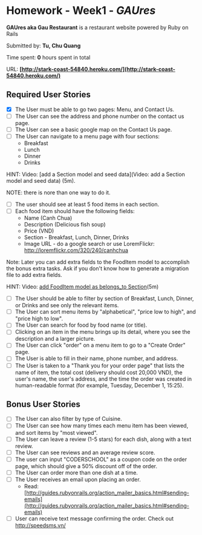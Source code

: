 # Homework - Week1 - *GAUres*

**GAUres aka Gau Restaurant** is a restaurant website powered by Ruby on Rails

Submitted by: **Tu, Chu Quang**

Time spent: **0** hours spent in total

URL: **[http://stark-coast-54840.heroku.com/](http://stark-coast-54840.heroku.com/)**

## Required User Stories

- [x] The User must be able to go two pages: Menu, and Contact Us.
- [ ] The User can see the address and phone number on the contact us page.
- [ ] The User can see a basic google map on the Contact Us page.
- [ ] The User can navigate to a menu page with four sections:
    - Breakfast
    - Lunch
    - Dinner
    - Drinks

HINT: Video: [add a Section model and seed data](Video: add a Section model and seed data) (5m).

NOTE: there is nore than one way to do it.

- [ ] The user should see at least 5 food items in each section.
- [ ] Each food item should have the following fields:
    - Name (Canh Chua)
    - Description (Delicious fish soup)
    - Price (VND)
    - Section - Breakfast, Lunch, Dinner, Drinks
    - Image URL - do a google search or use LoremFlickr: http://loremflickr.com/320/240/canhchua

Note: Later you can add extra fields to the FoodItem model to accomplish the bonus extra tasks. Ask if you don't know how to generate a migration file to add extra fields.

HINT: Video: [add FoodItem model as belongs_to Section](https://www.opentest.co/share/dedccf108f7411e6b6684df5d82020c7)(5m)

- [ ] The User should be able to filter by section of Breakfast, Lunch, Dinner, or Drinks and see only the relevant items.
- [ ] The User can sort menu items by "alphabetical", "price low to high", and "price high to low".
- [ ] The User can search for food by food name (or title).
- [ ] Clicking on an item in the menu brings up its detail, where you see the description and a larger picture.
- [ ] The User can click "order" on a menu item to go to a "Create Order" page.
- [ ] The User is able to fill in their name, phone number, and address.
- [ ] The User is taken to a "Thank you for your order page" that lists the name of item, the total cost (delivery should cost 20,000 VND), the user's name, the user's address, and the time the order was created in human-readable format (for example, Tuesday, December 1, 15:25).

## Bonus User Stories
- [ ] The User can also filter by type of Cuisine.
- [ ] The User can see how many times each menu item has been viewed, and sort items by "most viewed".
- [ ] The User can leave a review (1-5 stars) for each dish, along with a text review.
- [ ] The User can see reviews and an average review score.
- [ ] The user can input "CODERSCHOOL" as a coupon code on the order page, which should give a 50% discount off of the order.
- [ ] The User can order more than one dish at a time.
- [ ] The User receives an email upon placing an order.
    - Read: [http://guides.rubyonrails.org/action_mailer_basics.html#sending-emails](http://guides.rubyonrails.org/action_mailer_basics.html#sending-emails)
- [ ] User can receive text message confirming the order. Check out http://speedsms.vn/
